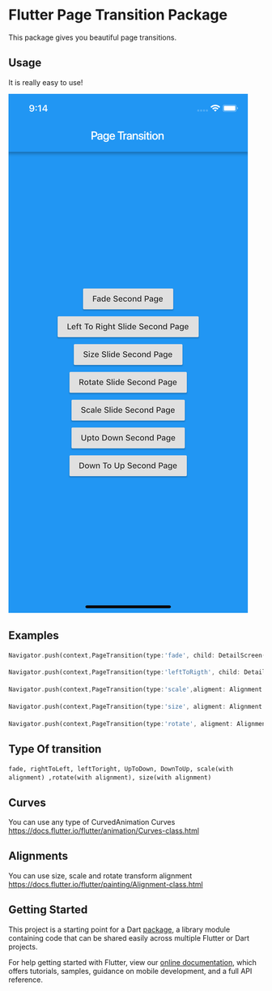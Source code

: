 # Flutter Page Transition Package

This package gives you beautiful page transitions. 

## Usage 
It is really easy to use! 

![Screenshot](screen.png)
## Examples

```dart 
Navigator.push(context,PageTransition(type:'fade', child: DetailScreen())); 

Navigator.push(context,PageTransition(type:'leftToRigth', child: DetailScreen())); 

Navigator.push(context,PageTransition(type:'scale',aligment: Alignment.bottomCenter, child: DetailScreen())); 

Navigator.push(context,PageTransition(type:'size', aligment: Alignment.bottomCenter,child: DetailScreen())); 

Navigator.push(context,PageTransition(type:'rotate', aligment: Alignment.bottomCenter,child: DetailScreen())); 
```
## Type Of transition
`fade, rightToLeft, leftToright, UpToDown, DownToUp, scale(with alignment) ,rotate(with alignment), size(with alignment)`

## Curves 
You can use any type of CurvedAnimation Curves
https://docs.flutter.io/flutter/animation/Curves-class.html 

## Alignments 
You can use size, scale and rotate transform alignment
https://docs.flutter.io/flutter/painting/Alignment-class.html 

## Getting Started

This project is a starting point for a Dart
[package](https://flutter.io/developing-packages/),
a library module containing code that can be shared easily across
multiple Flutter or Dart projects.

For help getting started with Flutter, view our 
[online documentation](https://flutter.io/docs), which offers tutorials, 
samples, guidance on mobile development, and a full API reference.

